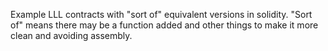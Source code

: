 Example LLL contracts with "sort of" equivalent versions in solidity. "Sort of" means there may be a function added and other things to make it more clean and avoiding assembly.